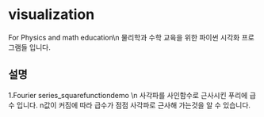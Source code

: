 # visualization
For Physics and math education\n
물리학과 수학 교육을 위한 파이썬 시각화 프로그램들 입니다.
## 설명
1.Fourier series_squarefunctiondemo \n
사각파를 사인함수로 근사시킨 푸리에 급수 입니다. n값이 커짐에 따라 급수가 점점 사각파로 근사해 가는것을 알 수 있습니다.
